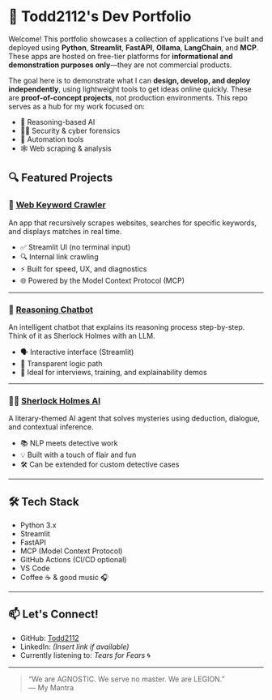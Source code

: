 # 🚀 Todd2112's Dev Portfolio

Welcome! This portfolio showcases a collection of applications I’ve built and deployed using **Python**, **Streamlit**, **FastAPI**, **Ollama**, **LangChain**, and **MCP**. These apps are hosted on free-tier platforms for **informational and demonstration purposes only**—they are not commercial products.

The goal here is to demonstrate what I can **design, develop, and deploy independently**, using lightweight tools to get ideas online quickly. These are **proof-of-concept projects**, not production environments. This repo serves as a hub for my work focused on:


- 🧠 Reasoning-based AI
- 🕵️‍♂️ Security & cyber forensics
- 🧰 Automation tools
- 🕸️ Web scraping & analysis

## 🔍 Featured Projects

### 📌 [Web Keyword Crawler](https://web-keyword.streamlit.app/)
An app that recursively scrapes websites, searches for specific keywords, and displays matches in real time. 

- ✅ Streamlit UI (no terminal input)
- 🔍 Internal link crawling
- ⚡ Built for speed, UX, and diagnostics
- 🌐 Powered by the Model Context Protocol (MCP)


---

### 🧠 [Reasoning Chatbot](./reasoning-ai-chatbot/)
An intelligent chatbot that explains its reasoning process step-by-step. Think of it as Sherlock Holmes with an LLM.

- 🗣️ Interactive interface (Streamlit)
- 🔎 Transparent logic path
- 🧰 Ideal for interviews, training, and explainability demos

---

### 🕵️‍♂️ [Sherlock Holmes AI](./sherlock-holmes-ai/)
A literary-themed AI agent that solves mysteries using deduction, dialogue, and contextual inference.

- 📚 NLP meets detective work
- 💡 Built with a touch of flair and fun
- 🛠️ Can be extended for custom detective cases

---

## 🛠 Tech Stack

- Python 3.x
- Streamlit
- FastAPI
- MCP (Model Context Protocol)
- GitHub Actions (CI/CD optional)
- VS Code
- Coffee ☕ & good music 🎧

---

## 📫 Let's Connect!

- GitHub: [Todd2112](https://github.com/Todd2112)
- LinkedIn: *(Insert link if available)*
- Currently listening to: *Tears for Fears* 🌀

---

> “We are AGNOSTIC. We serve no master. We are LEGION.”  
> — My Mantra
